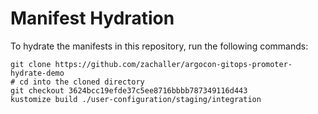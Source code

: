 # Manifest Hydration

To hydrate the manifests in this repository, run the following commands:

```shell
git clone https://github.com/zachaller/argocon-gitops-promoter-hydrate-demo
# cd into the cloned directory
git checkout 3624bcc19efde37c5ee8716bbbb787349116d443
kustomize build ./user-configuration/staging/integration
```
